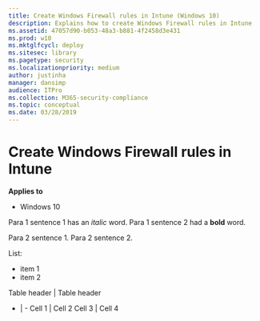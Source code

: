 ```yaml
---
title: Create Windows Firewall rules in Intune (Windows 10)
description: Explains how to create Windows Firewall rules in Intune
ms.assetid: 47057d90-b053-48a3-b881-4f2458d3e431
ms.prod: w10
ms.mktglfcycl: deploy
ms.sitesec: library
ms.pagetype: security
ms.localizationpriority: medium
author: justinha
manager: dansimp
audience: ITPro
ms.collection: M365-security-compliance
ms.topic: conceptual
ms.date: 03/28/2019
---
```


# Create Windows Firewall rules in Intune

**Applies to**
-   Windows 10

Para 1 sentence 1 has an *italic* word.
Para 1 sentence 2 had a **bold** word.

Para 2 sentence 1.
Para 2 sentence 2.

List:
- item 1
- item 2

Table header | Table header
- | -
Cell 1 | Cell 2
Cell 3 | Cell 4

